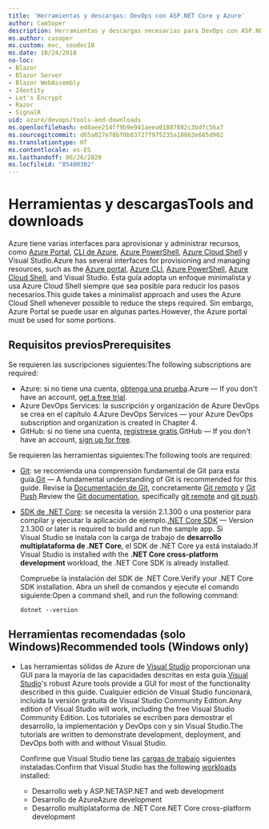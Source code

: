 ```yaml
---
title: 'Herramientas y descargas: DevOps con ASP.NET Core y Azure'
author: CamSoper
description: Herramientas y descargas necesarias para DevOps con ASP.NET Core y Azure.
ms.author: casoper
ms.custom: mvc, seodec18
ms.date: 10/24/2018
no-loc:
- Blazor
- Blazor Server
- Blazor WebAssembly
- Identity
- Let's Encrypt
- Razor
- SignalR
uid: azure/devops/tools-and-downloads
ms.openlocfilehash: ed8aee214ff9b9e941aeea01887882c3bdfc56a7
ms.sourcegitcommit: d65a027e78bf0b83727f975235a18863e685d902
ms.translationtype: HT
ms.contentlocale: es-ES
ms.lasthandoff: 06/26/2020
ms.locfileid: "85400302"
---
```

# <a name="tools-and-downloads"></a><span data-ttu-id="cbc2b-103">Herramientas y descargas</span><span class="sxs-lookup"><span data-stu-id="cbc2b-103">Tools and downloads</span></span>

<span data-ttu-id="cbc2b-104">Azure tiene varias interfaces para aprovisionar y administrar recursos, como [Azure Portal](https://portal.azure.com), [CLI de Azure](/cli/azure/), [Azure PowerShell](/powershell/azure/overview), [Azure Cloud Shell](https://shell.azure.com/bash) y Visual Studio.</span><span class="sxs-lookup"><span data-stu-id="cbc2b-104">Azure has several interfaces for provisioning and managing resources, such as the [Azure portal](https://portal.azure.com), [Azure CLI](/cli/azure/), [Azure PowerShell](/powershell/azure/overview), [Azure Cloud Shell](https://shell.azure.com/bash), and Visual Studio.</span></span> <span data-ttu-id="cbc2b-105">Esta guía adopta un enfoque minimalista y usa Azure Cloud Shell siempre que sea posible para reducir los pasos necesarios.</span><span class="sxs-lookup"><span data-stu-id="cbc2b-105">This guide takes a minimalist approach and uses the Azure Cloud Shell whenever possible to reduce the steps required.</span></span> <span data-ttu-id="cbc2b-106">Sin embargo, Azure Portal se puede usar en algunas partes.</span><span class="sxs-lookup"><span data-stu-id="cbc2b-106">However, the Azure portal must be used for some portions.</span></span>

## <a name="prerequisites"></a><span data-ttu-id="cbc2b-107">Requisitos previos</span><span class="sxs-lookup"><span data-stu-id="cbc2b-107">Prerequisites</span></span>

<span data-ttu-id="cbc2b-108">Se requieren las suscripciones siguientes:</span><span class="sxs-lookup"><span data-stu-id="cbc2b-108">The following subscriptions are required:</span></span>

* <span data-ttu-id="cbc2b-109">Azure: si no tiene una cuenta, [obtenga una prueba](https://azure.microsoft.com/free/dotnet/).</span><span class="sxs-lookup"><span data-stu-id="cbc2b-109">Azure &mdash; If you don't have an account, [get a free trial](https://azure.microsoft.com/free/dotnet/).</span></span>
* <span data-ttu-id="cbc2b-110">Azure DevOps Services: la suscripción y organización de Azure DevOps se crea en el capítulo 4.</span><span class="sxs-lookup"><span data-stu-id="cbc2b-110">Azure DevOps Services &mdash; your Azure DevOps subscription and organization is created in Chapter 4.</span></span>
* <span data-ttu-id="cbc2b-111">GitHub: si no tiene una cuenta, [regístrese gratis](https://github.com/join).</span><span class="sxs-lookup"><span data-stu-id="cbc2b-111">GitHub &mdash; If you don't have an account, [sign up for free](https://github.com/join).</span></span>

<span data-ttu-id="cbc2b-112">Se requieren las herramientas siguientes:</span><span class="sxs-lookup"><span data-stu-id="cbc2b-112">The following tools are required:</span></span>

* <span data-ttu-id="cbc2b-113">[Git](https://git-scm.com/downloads): se recomienda una comprensión fundamental de Git para esta guía.</span><span class="sxs-lookup"><span data-stu-id="cbc2b-113">[Git](https://git-scm.com/downloads) &mdash; A fundamental understanding of Git is recommended for this guide.</span></span> <span data-ttu-id="cbc2b-114">Revise la [Documentación de Git](https://git-scm.com/doc), concretamente [Git remoto](https://git-scm.com/docs/git-remote) y [Git Push](https://git-scm.com/docs/git-push).</span><span class="sxs-lookup"><span data-stu-id="cbc2b-114">Review the [Git documentation](https://git-scm.com/doc), specifically [git remote](https://git-scm.com/docs/git-remote) and [git push](https://git-scm.com/docs/git-push).</span></span>
* <span data-ttu-id="cbc2b-115">[SDK de .NET Core](https://dotnet.microsoft.com/download/): se necesita la versión 2.1.300 o una posterior para compilar y ejecutar la aplicación de ejemplo.</span><span class="sxs-lookup"><span data-stu-id="cbc2b-115">[.NET Core SDK](https://dotnet.microsoft.com/download/) &mdash; Version 2.1.300 or later is required to build and run the sample app.</span></span> <span data-ttu-id="cbc2b-116">Si Visual Studio se instala con la carga de trabajo de **desarrollo multiplataforma de .NET Core**, el SDK de .NET Core ya está instalado.</span><span class="sxs-lookup"><span data-stu-id="cbc2b-116">If Visual Studio is installed with the **.NET Core cross-platform development** workload, the .NET Core SDK is already installed.</span></span>

    <span data-ttu-id="cbc2b-117">Compruebe la instalación del SDK de .NET Core.</span><span class="sxs-lookup"><span data-stu-id="cbc2b-117">Verify your .NET Core SDK installation.</span></span> <span data-ttu-id="cbc2b-118">Abra un shell de comandos y ejecute el comando siguiente:</span><span class="sxs-lookup"><span data-stu-id="cbc2b-118">Open a command shell, and run the following command:</span></span>

    ```dotnetcli
    dotnet --version
    ```

## <a name="recommended-tools-windows-only"></a><span data-ttu-id="cbc2b-119">Herramientas recomendadas (solo Windows)</span><span class="sxs-lookup"><span data-stu-id="cbc2b-119">Recommended tools (Windows only)</span></span>

* <span data-ttu-id="cbc2b-120">Las herramientas sólidas de Azure de [Visual Studio](https://visualstudio.microsoft.com) proporcionan una GUI para la mayoría de las capacidades descritas en esta guía.</span><span class="sxs-lookup"><span data-stu-id="cbc2b-120">[Visual Studio](https://visualstudio.microsoft.com)'s robust Azure tools provide a GUI for most of the functionality described in this guide.</span></span> <span data-ttu-id="cbc2b-121">Cualquier edición de Visual Studio funcionará, incluida la versión gratuita de Visual Studio Community Edition.</span><span class="sxs-lookup"><span data-stu-id="cbc2b-121">Any edition of Visual Studio will work, including the free Visual Studio Community Edition.</span></span> <span data-ttu-id="cbc2b-122">Los tutoriales se escriben para demostrar el desarrollo, la implementación y DevOps con y sin Visual Studio.</span><span class="sxs-lookup"><span data-stu-id="cbc2b-122">The tutorials are written to demonstrate development, deployment, and DevOps both with and without Visual Studio.</span></span>

  <span data-ttu-id="cbc2b-123">Confirme que Visual Studio tiene las [cargas de trabajo](/visualstudio/install/modify-visual-studio) siguientes instaladas:</span><span class="sxs-lookup"><span data-stu-id="cbc2b-123">Confirm that Visual Studio has the following [workloads](/visualstudio/install/modify-visual-studio) installed:</span></span>

  * <span data-ttu-id="cbc2b-124">Desarrollo web y ASP.NET</span><span class="sxs-lookup"><span data-stu-id="cbc2b-124">ASP.NET and web development</span></span>
  * <span data-ttu-id="cbc2b-125">Desarrollo de Azure</span><span class="sxs-lookup"><span data-stu-id="cbc2b-125">Azure development</span></span>
  * <span data-ttu-id="cbc2b-126">Desarrollo multiplataforma de .NET Core</span><span class="sxs-lookup"><span data-stu-id="cbc2b-126">.NET Core cross-platform development</span></span>
